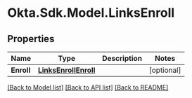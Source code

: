 # Okta.Sdk.Model.LinksEnroll

## Properties

Name | Type | Description | Notes
------------ | ------------- | ------------- | -------------
**Enroll** | [**LinksEnrollEnroll**](LinksEnrollEnroll.md) |  | [optional] 

[[Back to Model list]](../README.md#documentation-for-models) [[Back to API list]](../README.md#documentation-for-api-endpoints) [[Back to README]](../README.md)

